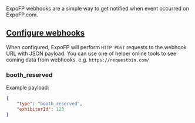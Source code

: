 
ExpoFP webhooks are a simple way to get notified when event occurred on ExpoFP.com.

## [Configure webhooks](https://expofp.com/client/profile)

When configured, ExpoFP will perform `HTTP POST` requests to the webhook URL with JSON payload.
You can use one of helper online tools to see coming data from webhooks. e.g. `https://requestbin.com/`

### booth_reserved

Example payload:

```json
{
    "type": "booth_reserved",
    "exhibitorId": 123
}
```
